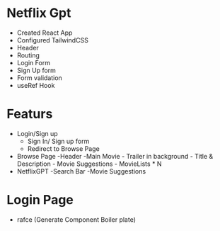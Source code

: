 # Netflix Gpt
- Created React App
- Configured TailwindCSS
- Header
- Routing
- Login Form
- Sign Up form
- Form validation
- useRef Hook


# Featurs
- Login/Sign up
    - Sign In/ Sign up form
    - Redirect to Browse Page
- Browse Page
    -Header
    -Main Movie
        - Trailer in background
        - Title & Description
        - Movie Suggestions
            - MovieLists * N
- NetflixGPT
    -Search Bar
    -Movie Suggestions

# Login Page
- rafce (Generate Component Boiler plate)